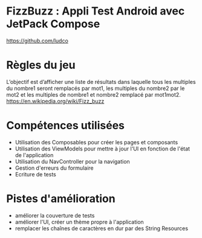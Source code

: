 # FizzBuzz : Appli Test Android avec JetPack Compose
https://github.com/ludco

# Règles du jeu
L’objectif est d’afficher une liste de résultats dans laquelle tous les multiples du
nombre1 seront remplacés par mot1, les multiples du nombre2 par le mot2 et les multiples 
de nombre1 et nombre2 remplacé par mot1mot2.
https://en.wikipedia.org/wiki/Fizz_buzz


# Compétences utilisées
- Utilisation des Composables pour créer les pages et composants
- Utilisation des ViewModels pour mettre à jour l'UI en fonction de l'état de l'application
- Utilisation du NavController pour la navigation
- Gestion d'erreurs du formulaire 
- Ecriture de tests


# Pistes d'amélioration
- améliorer la couverture de tests
- améliorer l'UI, créer un thème propre à l'application
- remplacer les chaînes de caractères en dur par des String Resources
